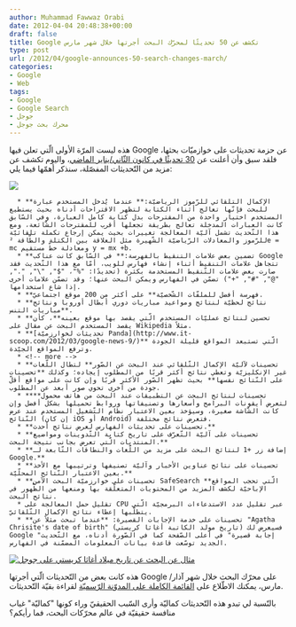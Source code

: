 ```yaml
---
author: Muhammad Fawwaz Orabi
date: 2012-04-04 20:48:38+00:00
draft: false
title: Google تكشف عن 50 تحديثًا لمحرّك البحث أجرتها خلال شهر مارس
type: post
url: /2012/04/google-announces-50-search-changes-march/
categories:
- Google
- Web
tags:
- Google
- Google Search
- جوجل
- محرك بحث جوجل
---
```


هذه ليست المرّة الأولى الّتي تعلن فيها Google عن حزمة تحديثات على خوازميّات بحثها، فلقد سبق وأن أعلنت عن [30 تحديثًا في كانون الثّاني/يناير الماضي](http://www.it-scoop.com/2012/01/google-30-search-quality-changes%E2%80%8E/)، واليوم تكشف عن مزيد من التّحديثات المفصّلة، سنذكر أهمّها فيما يلي:

[![](http://www.it-scoop.com/wp-content/uploads/2012/04/google.jpg)
](http://www.it-scoop.com/wp-content/uploads/2012/04/google.jpg)





	  * **الإكمال التلقائي للرّموز الرياضيّة:** عندما يُدخل المستخدم عبارة للبحث فإنّها تعالج أثناء الكتابة لتظهر الاقتراحات أدناه بحيث يستطيع المستخدم اختيار واحدة من المقترحات بدل كتابة كامل العبارة، وفي السّابق كانت العبارات المدخلة تعالج بطريقة تجعلها أقرب للمقترحات الشّائعة، ومع هذا التّحديث تشمل آليّة المعالجة تغييرات بحيث يمكن إرجاع تكملة تلقائيّة للرّموز والمعادلات الرّياضيّة الشّهيرة مثل العلاقة بين الكتلة والطّاقة ²e = mc ومعادلة خطّ مستقيم y = mx +b.
	  * **تضمين بعض علامات التنقيط بالفهرسة:** في السّابق كانت عناكب Google تتجاهل علامات التنقيط أثناء إنشاء فهارس للويب، أمّا مع هذا التّحديث فقد صارت بعض علامات التّنقيط المستخدمة بكثرة (تحديدًا: "%"، "$", "\", ".", "@", "#", "+") تضمّن في الفهارس ويمكن البحث عنها؛ وقد تضمّن علامات أخرى إذا شاع استخدامها.
	  * **فهرسة أفضل للملفّات الشّخصيّة** على أكثر من 200 موقع اجتماعيّ.
	  * **نتائج لحظيّة لنتائج ومواعيد مباريات دوري أبطال أوروبا ونتائج مباريات التنس**.
	  * **تحسين لنتائج عمليّات المستخدم الّتي يقصد بها موقع بعينه**، كأن يقصد المستخدم البحث عن مقال على Wikipedia مثلاً.
	  * **[تحديثات لخوارزميّة Panda](http://www.it-scoop.com/2012/03/google-news-9/)** الّتي تستبعد المواقع قليلة الجودة وترفع المواقع الجيّدة.
	  * <!-- more -->
	  * **تحسينات لآليّة الإكمال التّلقائي عند البحث عن الصّور** لتطال اللّغات غير الإنكليزيّة وتعطي نتائج أكثر قربًا من المطلوب إيجاده؛ وكذلك **تحسينات على النّتائج نفسها** بحيث تظهر الصّور الأكثر قربًا وإن كانت على مواقع أقلّ جودة من آخرى تحوي صور أبعد عن المطلوب.
	  * **تحسينات لنتائج البحث عن التطبيقات عند البحث من هاتف محمول** لتعرض أيقونات البرامج وأسعارها وتصنيفاتها وروابط تحميلها بشكل أفضل وإن كانت الشّاشة صغيرة، وسيؤخذ بعين الاعتبار نظام التّشغيل المستخدم عند عرض النّتائج (إن كان iOS أو Android) فتعرض نتائج مختلفة.
	  * **تحسينات على تحديثات الفهارس لعرض نتائج أحدث.**
	  * **تحسينات على آليّة التّعرّف على تاريخ كتابة التّدوينات ومواضيع المنتديات الّتي تعرض بجانب نتيجة البحث.**
	  * **إضافة زر +1 لنتائج البحث على مزيد من اللّغات والنطاقات التّابعة لـ Google.**
	  * **تحسينات على نتائج عناوين الأخبار وآليّة تصنيفها وترتيبها مع الأخذ بعين الاعتبار النّتائج المحلّيّة.**
	  * **تحسينات على خوارزميّة البحث الآمن SafeSearch **الّتي تحجب المواقع الإباحيّة لكشف المزيد من المحتويات المتعلّقة بها ومنعها من الظّهور في نتائج البحث.
	  * تقليل حمل المعالجة على CPU عبر تقليل عدد الاستدعاءات البرمجيّة الّتي يتطلّبها إعطاء نتائج الإكمال التّلقائيّ.
	  * **تحسينات على خدمة الإجابات القصيرة: **عندما تبحث مثلاً عن "Agatha Chrisite's date of birth" (تاريخ مولد الكاتبة أغاثا كريستي) فسيعرض لك Google "إجابة قصيرة" في أعلى الصّفحة كما في الصّورة أدناه، مع التّحديث الجديد توسّعت قاعدة بيانات المعلومات المضمّنة في الفهارس.

[![مثال عن البحث عن تاريخ ميلاد أغاثا كريستي على جوجل](http://www.it-scoop.com/wp-content/uploads/2012/04/Google-search-date-of-Birth-Agatha-Christie.jpg)
](http://www.it-scoop.com/wp-content/uploads/2012/04/Google-search-date-of-Birth-Agatha-Christie.jpg)

هذه كانت بعض من التّحديثات الّتي أجرتها Google على محرّك البحث خلال شهر آذار/مارس، يمكنك الاطّلاع على [القائمة الكاملة على المدوّنة الرّسميّة](http://insidesearch.blogspot.com/2012/04/search-quality-highlights-50-changes.html) لقراءة بقيّة التّحديثات.

بالنّسبة لي تبدو هذه التّحديثات كماليّة وأرى السّبب الحقيقيّ وراء كونها "كماليّة" غياب منافسة حقيقيّة في عالم محرّكات البحث، فما رأيكم؟
